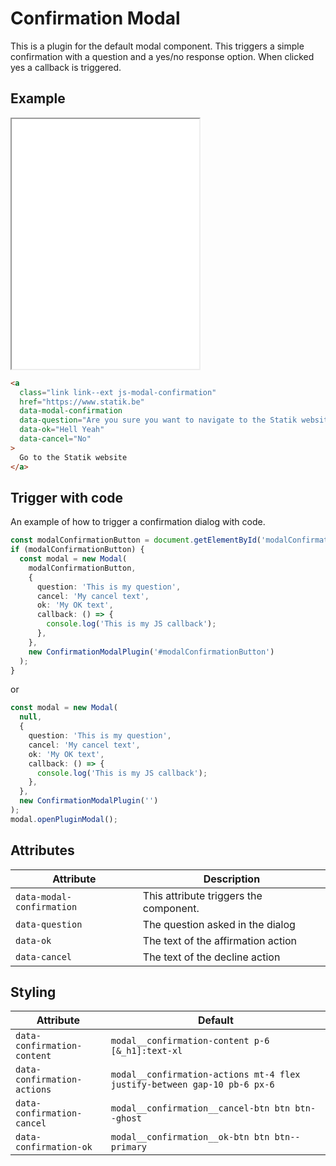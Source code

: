 # Confirmation Modal

This is a plugin for the default modal component. This triggers a simple confirmation with a question and a yes/no response option. When clicked yes a callback is triggered.

## Example

<iframe src="../examples/modal_confirmation.html" height="400"></iframe>

```html
<a
  class="link link--ext js-modal-confirmation"
  href="https://www.statik.be"
  data-modal-confirmation
  data-question="Are you sure you want to navigate to the Statik website?"
  data-ok="Hell Yeah"
  data-cancel="No"
>
  Go to the Statik website
</a>
```

## Trigger with code

An example of how to trigger a confirmation dialog with code.

```typescript
const modalConfirmationButton = document.getElementById('modalConfirmationButton');
if (modalConfirmationButton) {
  const modal = new Modal(
    modalConfirmationButton,
    {
      question: 'This is my question',
      cancel: 'My cancel text',
      ok: 'My OK text',
      callback: () => {
        console.log('This is my JS callback');
      },
    },
    new ConfirmationModalPlugin('#modalConfirmationButton')
  );
}
```

or

```ts
const modal = new Modal(
  null,
  {
    question: 'This is my question',
    cancel: 'My cancel text',
    ok: 'My OK text',
    callback: () => {
      console.log('This is my JS callback');
    },
  },
  new ConfirmationModalPlugin('')
);
modal.openPluginModal();
```

## Attributes

| Attribute                 | Description                            |
| ------------------------- | -------------------------------------- |
| `data-modal-confirmation` | This attribute triggers the component. |
| `data-question`           | The question asked in the dialog       |
| `data-ok`                 | The text of the affirmation action     |
| `data-cancel`             | The text of the decline action         |

## Styling

| Attribute                   | Default                                                                  |
| --------------------------- | ------------------------------------------------------------------------ |
| `data-confirmation-content` | `modal__confirmation-content p-6 [&_h1]:text-xl`                         |
| `data-confirmation-actions` | `modal__confirmation-actions mt-4 flex justify-between gap-10 pb-6 px-6` |
| `data-confirmation-cancel`  | `modal__confirmation__cancel-btn btn btn--ghost`                         |
| `data-confirmation-ok`      | `modal__confirmation__ok-btn btn btn--primary`                           |
